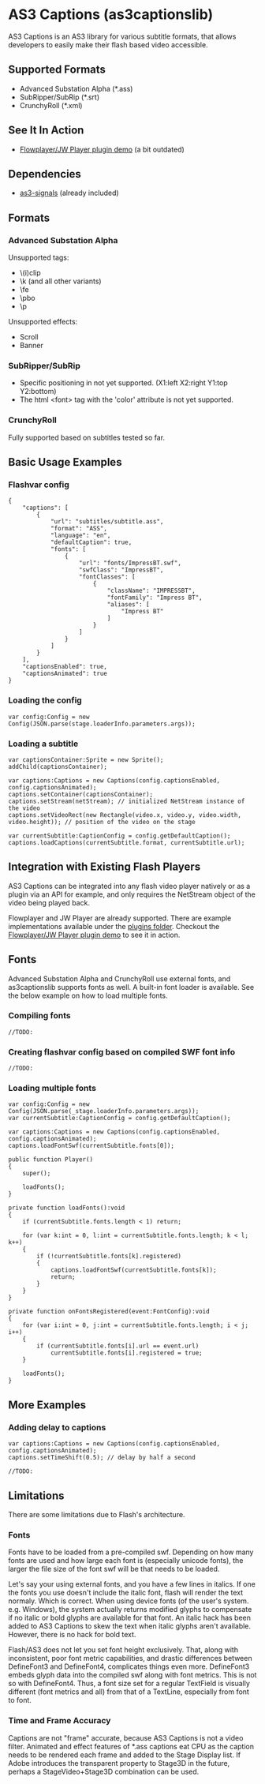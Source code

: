 # AS3 Captions (as3captionslib)

AS3 Captions is an AS3 library for various subtitle formats, that allows developers to easily make their flash based video accessible.

## Supported Formats

 - Advanced Substation Alpha (*.ass)
 - SubRipper/SubRip (*.srt)
 - CrunchyRoll (*.xml)

## See It In Action

 - [Flowplayer/JW Player plugin demo] (a bit outdated)

  [Flowplayer/JW Player plugin demo]: http://www.kenshisoft.com/projects-resos/as3captionslib/

## Dependencies

 - [as3-signals] (already included)

  [as3-signals]: https://github.com/robertpenner/as3-signals

## Formats

### Advanced Substation Alpha

Unsupported tags:

 - \\(i)clip
 - \k (and all other variants)
 - \fe
 - \pbo
 - \p

Unsupported effects:

 - Scroll
 - Banner

### SubRipper/SubRip

 - Specific positioning in not yet supported. (X1:left X2:right Y1:top Y2:bottom)
 - The html <font\> tag with the 'color' attribute is not yet supported.

### CrunchyRoll

Fully supported based on subtitles tested so far.

## Basic Usage Examples

### Flashvar config

```
{
    "captions": [
        {
            "url": "subtitles/subtitle.ass",
            "format": "ASS",
            "language": "en",
            "defaultCaption": true,
            "fonts": [
                {
                    "url": "fonts/ImpressBT.swf",
                    "swfClass": "ImpressBT",
                    "fontClasses": [
                        {
                            "className": "IMPRESSBT",
                            "fontFamily": "Impress BT",
                            "aliases": [
                                "Impress BT"
                            ]
                        }
                    ]
                }
            ]
        }
    ],
    "captionsEnabled": true,
    "captionsAnimated": true
}
```

### Loading the config

```
var config:Config = new Config(JSON.parse(stage.loaderInfo.parameters.args));
```

### Loading a subtitle

```
var captionsContainer:Sprite = new Sprite();
addChild(captionsContainer);

var captions:Captions = new Captions(config.captionsEnabled, config.captionsAnimated);
captions.setContainer(captionsContainer);
captions.setStream(netStream); // initialized NetStream instance of the video
captions.setVideoRect(new Rectangle(video.x, video.y, video.width, video.height)); // position of the video on the stage

var currentSubtitle:CaptionConfig = config.getDefaultCaption();
captions.loadCaptions(currentSubtitle.format, currentSubtitle.url);
```

## Integration with Existing Flash Players

AS3 Captions can be integrated into any flash video player natively or as a plugin via an API for example, and only requires the NetStream object of the video being played back.

Flowplayer and JW Player are already supported. There are example implementations available under the [plugins folder]. Checkout the [Flowplayer/JW Player plugin demo] to see it in action.

  [plugins folder]: https://github.com/kenji123/as3captionslib/tree/master/plugins

## Fonts

Advanced Substation Alpha and CrunchyRoll use external fonts, and as3captionslib supports fonts as well. A built-in font loader is available. See the below example on how to load multiple fonts.

### Compiling fonts

```
//TODO:
```

### Creating flashvar config based on compiled SWF font info

```
//TODO:
```

### Loading multiple fonts

```
var config:Config = new Config(JSON.parse(_stage.loaderInfo.parameters.args));
var currentSubtitle:CaptionConfig = config.getDefaultCaption();

var captions:Captions = new Captions(config.captionsEnabled, config.captionsAnimated);
captions.loadFontSwf(currentSubtitle.fonts[0]);

public function Player()
{
	super();
    
    loadFonts();
}

private function loadFonts():void
{
	if (currentSubtitle.fonts.length < 1) return;
	
	for (var k:int = 0, l:int = currentSubtitle.fonts.length; k < l; k++)
	{
		if (!currentSubtitle.fonts[k].registered)
		{
			captions.loadFontSwf(currentSubtitle.fonts[k]);
			return;
		}
	}
}

private function onFontsRegistered(event:FontConfig):void
{
	for (var i:int = 0, j:int = currentSubtitle.fonts.length; i < j; i++)
	{
		if (currentSubtitle.fonts[i].url == event.url)
			currentSubtitle.fonts[i].registered = true;
	}
	
	loadFonts();
}
```

## More Examples

### Adding delay to captions
```
var captions:Captions = new Captions(config.captionsEnabled, config.captionsAnimated);
captions.setTimeShift(0.5); // delay by half a second
```

```
//TODO:
```

## Limitations

There are some limitations due to Flash's architecture.

### Fonts

Fonts have to be loaded from a pre-compiled swf. Depending on how many fonts are used and how large each font is (especially unicode fonts), the larger the file size of the font swf will be that needs to be loaded.

Let's say your using external fonts, and you have a few lines in italics. If one the fonts you use doesn't include the italic font, flash will render the text normaly. Which is correct. When using device fonts (of the user's system. e.g. Windows), the system actually returns modified glyphs to compensate if no italic or bold glyphs are available for that font. An italic hack has been added to AS3 Captions to skew the text when italic glyphs aren't available. However, there is no hack for bold text.

Flash/AS3 does not let you set font height exclusively. That, along with inconsistent, poor font metric capabilities, and drastic differences between DefineFont3 and DefineFont4, complicates things even more. DefineFont3 embeds glyph data into the compiled swf along with font metrics. This is not so with DefineFont4. Thus, a font size set for a regular TextField is visually different (font metrics and all) from that of a TextLine, especially from font to font.

### Time and Frame Accuracy

Captions are not "frame" accurate, because AS3 Captions is not a video filter.
Animated and effect features of *.ass captions eat CPU as the caption needs to be rendered each frame and added to the Stage Display list. If Adobe introduces the transparent property to Stage3D in the future, perhaps a StageVideo+Stage3D combination can be used.
